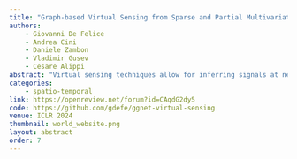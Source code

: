 ```yaml
---
title: "Graph-based Virtual Sensing from Sparse and Partial Multivariate Observation"
authors:
    - Giovanni De Felice
    - Andrea Cini
    - Daniele Zambon
    - Vladimir Gusev
    - Cesare Alippi
abstract: "Virtual sensing techniques allow for inferring signals at new unmonitored locations by exploiting available spatio-temporal measurements coming from physical sensors at different locations. However, as the sensor coverage becomes sparse due to costs or other constraints, physical proximity cannot be used to support interpolation.  In this paper, we overcome this challenge by leveraging dependencies between the target variable and a set of correlated variables (covariates) that can frequently be associated with each location of interest. From this viewpoint, covariates provide partial observability, and the problem consists of inferring values for unobserved channels by exploiting observations at other locations to learn how such variables can correlate. To tackle this problem, we design a novel graph deep learning framework operating on a nested graph structure, which is used to learn dependencies between variables as well as locations. The proposed architecture, named Graph-graph Network (GgNet), relies on propagating information over such nested graph structure. GgNet is extensively evaluated under different virtual sensing scenarios, demonstrating higher reconstruction accuracy compared to the state-of-the-art."
categories:
    - spatio-temporal
link: https://openreview.net/forum?id=CAqdG2dy5
code: https://github.com/gdefe/ggnet-virtual-sensing
venue: ICLR 2024
thumbnail: world_website.png
layout: abstract
order: 7
---
```

